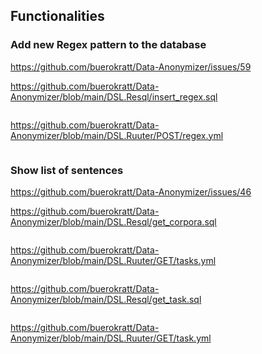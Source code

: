 ## Functionalities

### Add new Regex pattern to the database

https://github.com/buerokratt/Data-Anonymizer/issues/59

https://github.com/buerokratt/Data-Anonymizer/blob/main/DSL.Resql/insert_regex.sql

```
```

https://github.com/buerokratt/Data-Anonymizer/blob/main/DSL.Ruuter/POST/regex.yml

```
``` 

### Show list of sentences

https://github.com/buerokratt/Data-Anonymizer/issues/46

https://github.com/buerokratt/Data-Anonymizer/blob/main/DSL.Resql/get_corpora.sql

```
```

https://github.com/buerokratt/Data-Anonymizer/blob/main/DSL.Ruuter/GET/tasks.yml

```
```

https://github.com/buerokratt/Data-Anonymizer/blob/main/DSL.Resql/get_task.sql

```
```

https://github.com/buerokratt/Data-Anonymizer/blob/main/DSL.Ruuter/GET/task.yml

```
```

